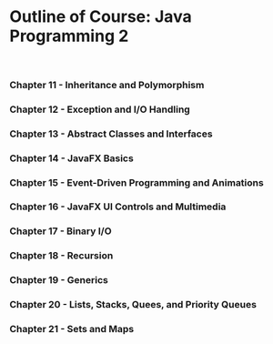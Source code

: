 <h1>Outline of Course: Java Programming 2</h1><br>
 <h3>Chapter 11 - Inheritance and Polymorphism</h3>
 <h3>Chapter 12 - Exception and I/O Handling</h3>
 <h3>Chapter 13 - Abstract Classes and Interfaces</h3>
 <h3>Chapter 14 - JavaFX Basics</h3>
 <h3>Chapter 15 - Event-Driven Programming and Animations</h3>
 <h3>Chapter 16 - JavaFX UI Controls and Multimedia</h3>
 <h3>Chapter 17 - Binary I/O</h3>
 <h3>Chapter 18 - Recursion</h3>
 <h3>Chapter 19 - Generics</h3>
 <h3>Chapter 20 - Lists, Stacks, Quees, and Priority Queues</h3>
 <h3>Chapter 21 - Sets and Maps</h3>

